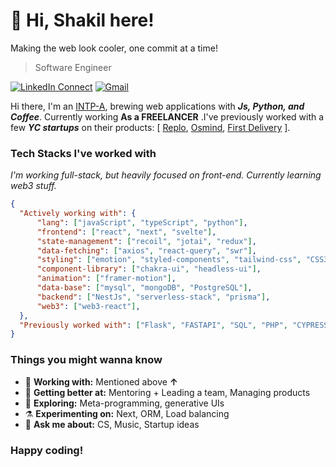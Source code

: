 <!-- [<img align="right" width="400" src="https://github-readme-stats.vercel.app/api?username=Geektrovert&&show_icons=true&theme=tokyonight&count_private=true" alt="Geektrovert's Github Stats"/>](https://github.com/Geektrovert) -->

# 👋 Hi, Shakil here!

Making the web look cooler, one commit at a time!

> Software Engineer

[![LinkedIn Connect](https://img.shields.io/badge/%20-Connect-black?color=222244&labelColor=000000&logo=linkedin&logoColor=f5f7fe)](www.linkedin.com/in/anisur-rahmann)
[![Gmail](https://img.shields.io/badge/%20-Send%20Mail-black?color=222244&labelColor=000000&logo=gmail&logoColor=f5f7fe)](mailto:pshakilwizard@gmail.com?subject=From%20GitHub&&body=Hi,%20there.%20Found%20you%20on%20GitHub!%20Let's%20talk%20about...)

Hi there, I'm an [INTP-A](https://www.16personalities.com/intp-personality), brewing web applications with **_Js, Python, and Coffee_**. Currently working **As a FREELANCER** .I've previously worked with a few **_YC startups_** on their products: [ [Replo](https://www.replo.app/), [Osmind](https://www.osmind.org/),  [First Delivery](https://firstdelivery.com/) ].

### Tech Stacks I've worked with

*I'm working full-stack, but heavily focused on front-end. Currently learning web3 stuff.*

```json
{
  "Actively working with": {
      "lang": ["javaScript", "typeScript", "python"],
      "frontend": ["react", "next", "svelte"],
      "state-management": ["recoil", "jotai", "redux"],
      "data-fetching": ["axios", "react-query", "swr"],
      "styling": ["emotion", "styled-components", "tailwind-css", "CSS3", "sass"],
      "component-library": ["chakra-ui", "headless-ui"],
      "animation": ["framer-motion"],
      "data-base": ["mysql", "mongoDB", "PostgreSQL"],
      "backend": ["NestJs", "serverless-stack", "prisma"],
      "web3": ["web3-react"],
  },
  "Previously worked with": ["Flask", "FASTAPI", "SQL", "PHP", "CYPRESS"],
}
```

### Things you might wanna know

- 🔭 <b>Working with:</b> Mentioned above **↑**
- 🌱 <b>Getting better at:</b> Mentoring + Leading a team, Managing products
- 🤔 <b>Exploring:</b> Meta-programming, generative UIs
- ⚗️ <b>Experimenting on:</b> Next, ORM, Load balancing
- 💬 <b>Ask me about:</b> CS, Music, Startup ideas


### Happy coding!
